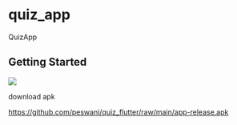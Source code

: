 # quiz_app

QuizApp

## Getting Started

  ![](https://github.com/peswani/quiz_flutter/raw/main/20210523_150324.gif)


download apk

https://github.com/peswani/quiz_flutter/raw/main/app-release.apk
